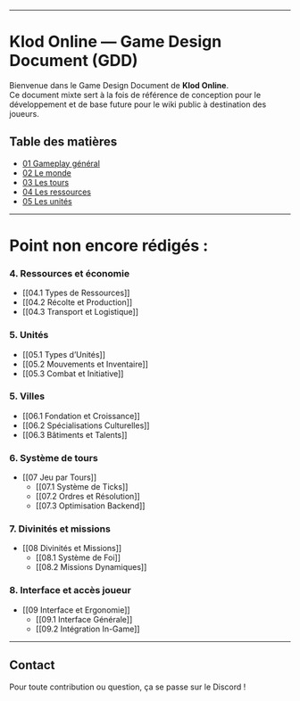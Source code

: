 ______
# Klod Online — Game Design Document (GDD)

Bienvenue dans le Game Design Document de **Klod Online**.  
Ce document mixte sert à la fois de référence de conception pour le développement et de base future pour le wiki public à destination des joueurs.
## Table des matières
 - [01 Gameplay général](01%20Gameplay%20Général)
 - [02 Le monde](02%20Le%20Monde)
 - [03 Les tours](03%20Les%20tours)
 - [04 Les ressources](04%20Les%20ressources.md)
 - [05 Les unités](04%20Les%20unités.md)

____
# Point non encore rédigés :

### 4. Ressources et économie
  - [[04.1 Types de Ressources]]
  - [[04.2 Récolte et Production]]
  - [[04.3 Transport et Logistique]]
### 5. Unités
  - [[05.1 Types d’Unités]]
  - [[05.2 Mouvements et Inventaire]]
  - [[05.3 Combat et Initiative]]
### 5. Villes
  - [[06.1 Fondation et Croissance]]
  - [[06.2 Spécialisations Culturelles]]
  - [[06.3 Bâtiments et Talents]]

### 6. Système de tours
- [[07 Jeu par Tours]]
  - [[07.1 Système de Ticks]]
  - [[07.2 Ordres et Résolution]]
  - [[07.3 Optimisation Backend]]
### 7. Divinités et missions
- [[08 Divinités et Missions]]
  - [[08.1 Système de Foi]]
  - [[08.2 Missions Dynamiques]]

### 8. Interface et accès joueur
- [[09 Interface et Ergonomie]]
  - [[09.1 Interface Générale]]
  - [[09.2 Intégration In-Game]]

---

## Contact

Pour toute contribution ou question, ça se passe sur le Discord !